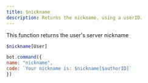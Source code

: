 ```yaml
---
title: $nickname
description: Returns the nickname, using a userID.
---
```


This function returns the user's server nickname

```php
$nickname[User]
```

```javascript
bot.command({
name: "nickname",
code: `Your nickname is: $nickname[$authorID]`
})
```



